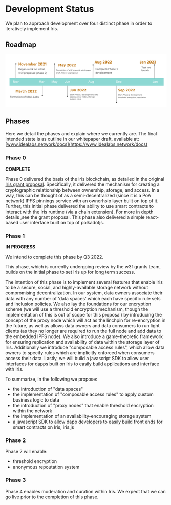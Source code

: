 # Development Status

We plan to approach development over four distinct phase in order to iteratively implement Iris.


## Roadmap

![roadmap](../resources/roadmap.png)

## Phases

Here we detail the phases and explain where we currently are. The final intended state is as outline in our whitepaper draft, available at: [www.idealabs.network/docs](https://www.idealabs.network/docs)

### Phase 0

**COMPLETE**

Phase 0 delivered the basis of the iris blockchain, as detailed in the original [Iris grant proposal](https://github.com/w3f/Grants-Program/blob/master/applications/iris.md). Specifically, it delivered the mechanism for creating a cryptographic relationship between ownership, storage, and access. In a way, this can be thought of as a semi-decentralized (since it is a PoA network) IPFS pinnings service with an ownerhsip layer built on top of it. Further, this initial phase delivered the ability to use smart contracts to interact with the Iris runtime (via a chain extension). For more in depth details ,see the grant proposal. This phase also delivered a simple react-based user interface built on top of polkadotjs.

### Phase 1

**IN PROGRESS**

We intend to complete this phase by Q3 2022.

This phase, which is currently undergoing review by the w3f grants team, builds on the initial phase to set Iris up for long term success.

The intention of this phase is to implement several features that enable Iris to be a secure, social, and highly-available storage network without compromising decentralization. In our system, data owners associate their data with any number of 'data spaces' which each have specific rule sets and inclusion policies. We also lay the foundations for our encryption scheme (we will use a threshold encryption mechanism, though the implementation of this is out of scope for this proposal) by introducing the concept of the proxy node which will act as the linchpin for re-encryption in the future, as well as allows data owners and data consumers to run light clients (as they no longer are required to run the full node and add data to the embedded IPFS node). We also introduce a game-theoretic framework for ensuring replication and availability of data within the storage layer of Iris. Additionally we introduce "composable access rules", which allow data owners to specify rules which are implicitly enforced when consumers access their data. Lastly, we will build a javascript SDK to allow user interfaces for dapps built on Iris to easily build applications and interface with Iris.

To summarize, in the following we propose:


- the introduction of "data spaces"
- the implementation of "composable access rules" to apply custom business logic to data
- the introduction of "proxy nodes" that enable threshold encryption within the network
- the implementation of an availability-encouraging storage system
- a javascript SDK to allow dapp developers to easily build front ends for smart contracts on Iris, iris.js

### Phase 2

Phase 2 will enable:

- threshold encryption
- anonymous repoutation system

### Phase 3

Phase 4 enables moderation and curation within Iris. We expect that we can go live prior to the completion of this phase.
